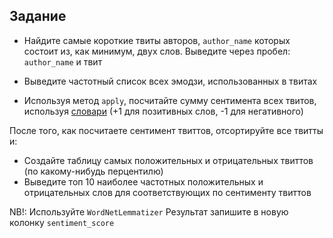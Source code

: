 ## Задание

* Найдите самые короткие твиты авторов, ```author_name``` которых состоит из, как минимум, двух слов. Выведите через пробел: ```author_name``` и твит

* Выведите частотный список всех эмодзи, использованных в твитах

* Используя метод ```apply```, посчитайте сумму сентимента всех твитов, используя [словари](https://github.com/jeffreybreen/twitter-sentiment-analysis-tutorial-201107/tree/master/data/opinion-lexicon-English) (+1 для позитивных слов, -1 для негативного)

После того, как посчитаете сентимент твиттов, отсортируйте все твитты и:
* Создайте таблицу самых положительных и отрицательных твиттов (по какому-нибудь перцентилю) 
* Выведите топ 10 наиболее частотных положительных и отрицательных слов для соответствующих по сентименту твиттов


NB!:
Используйте ```WordNetLemmatizer```
Результат запишите в новую колонку ```sentiment_score```

